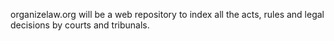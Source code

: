 organizelaw.org will be a web repository to index all the acts, rules and legal decisions by courts and tribunals.
